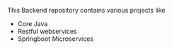 This Backend repository contains various projects like 
* Core Java
* Restful webservices
* Springboot Microservices
  
